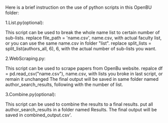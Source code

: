 Here is a brief instruction on the use of python scripts in this OpenBU folder:

1.List.py(optional):

This script can be used to break the whole name list to certain number of sub-lists.
replace file_path = 'name.csv', name.csv, with actual faculty list, or you can use the same name.csv in folder "list".
replace split_lists = split_list(authors_all, 6), 6, with the actual number of sub-lists you want.

2.WebScraping.py:

This script can be used to scrape papers from OpenBu website.
repalce df = pd.read_csv("name.csv"), name.csv, with lists you broke in last script, or remain it unchanged
The final output will be saved in same folder named author_search_results, following with the number of list.

3.Combine.py(optional):

This script can be used to combine the results to a final results.
put all author_search_results in a folder named Results.
The final output will be saved in combined_output.csv'.
